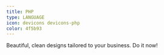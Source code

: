 ```yaml
---
title: PHP
type: LANGUAGE
icon: devicons devicons-php
color: 4f5b93
---
```


Beautiful, clean designs tailored to your business. Do it now!
